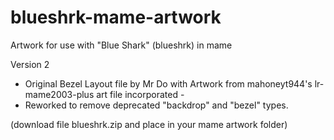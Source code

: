 # blueshrk-mame-artwork

Artwork for use with "Blue Shark" (blueshrk) in mame

Version 2
- Original Bezel Layout file by Mr Do with Artwork from mahoneyt944's lr-mame2003-plus art file incorporated -
- Reworked to remove deprecated "backdrop" and "bezel" types.

(download file blueshrk.zip and place in your mame artwork folder)
